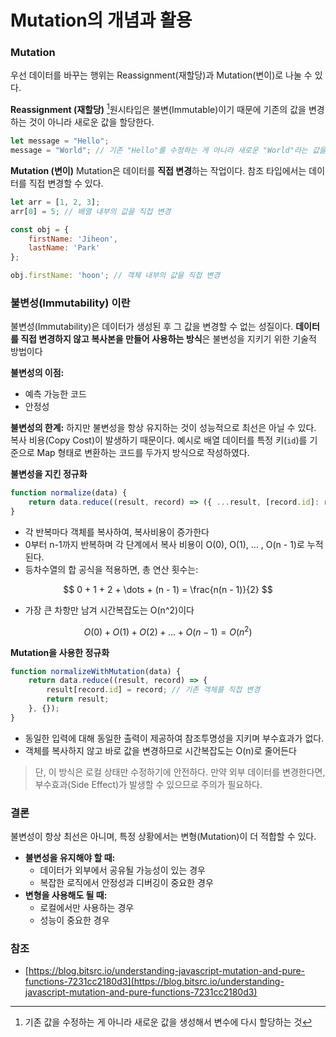 
# Mutation의 개념과 활용
### Mutation
우선 데이터를 바꾸는 행위는 Reassignment(재할당)과 Mutation(변이)로 나눌 수 있다.

**Reassignment (재할당)**
[^1]원시타입은 불변(Immutable)이기 때문에 기존의 값을 변경하는 것이 아니라 새로운 값을 할당한다.

```jsx
let message = "Hello";
message = "World"; // 기존 "Hello"를 수정하는 게 아니라 새로운 "World"라는 값을 만들어서 message에 다시 할당
```

**Mutation (변이)**
Mutation은 데이터를 **직접 변경**하는 작업이다. 참조 타입에서는 데이터를 직접 변경할 수 있다.

```jsx
let arr = [1, 2, 3];
arr[0] = 5; // 배열 내부의 값을 직접 변경

const obj = {
	firstName: 'Jiheon',
	lastName: 'Park'
};

obj.firstName: 'hoon'; // 객체 내부의 값을 직접 변경
```

### 불변성(Immutability) 이란
불변성(Immutability)은 데이터가 생성된 후 그 값을 변경할 수 없는 성질이다. **데이터를 직접 변경하지 않고 복사본을 만들어 사용하는 방식**은 불변성을 지키기 위한 기술적 방법이다


**불변성의 이점:**
- 예측 가능한 코드
- 안정성

**불변성의 한계:**
하지만 불변성을 항상 유지하는 것이 성능적으로 최선은 아닐 수 있다. 복사 비용(Copy Cost)이 발생하기 때문이다. 
예시로 배열 데이터를 특정 키(`id`)를 기준으로 Map 형태로 변환하는 코드를 두가지 방식으로 작성하였다.

**불변성을 지킨 정규화**

```jsx
function normalize(data) {
    return data.reduce((result, record) => ({ ...result, [record.id]: record }), {});
}
```

- 각 반복마다 객체를 복사하여, 복사비용이 증가한다
- 0부터 n-1까지 반복하며 각 단계에서 복사 비용이 O(0), O(1), … , O(n - 1)로 누적된다.
- 등차수열의 합 공식을 적용하면, 총 연산 횟수는:

$$ 0 + 1 + 2 + \dots + (n - 1) = \frac{n(n - 1)}{2} $$

- 가장 큰 차항만 남겨 시간복잡도는 O(n^2)이다

$$ O(0) + O(1) + O(2) + \dots + O(n-1) = O(n^2) $$

**Mutation을 사용한 정규화**

```jsx
function normalizeWithMutation(data) {
    return data.reduce((result, record) => {
        result[record.id] = record; // 기존 객체를 직접 변경
        return result;
    }, {});
}
```

- 동일한 입력에 대해 동일한 출력이 제공하여 참조투명성을 지키며 부수효과가 없다.
- 객체를 복사하지 않고 바로 값을 변경하므로 시간복잡도는 O(n)로 줄어든다

> 단, 이 방식은 로컬 상태만 수정하기에 안전하다. 만약 외부 데이터를 변경한다면, 부수효과(Side Effect)가 발생할 수 있으므로 주의가 필요하다.

### 결론

불변성이 항상 최선은 아니며, 특정 상황에서는 변형(Mutation)이 더 적합할 수 있다.

- **불변성을 유지해야 할 때:**
    - 데이터가 외부에서 공유될 가능성이 있는 경우
    - 복잡한 로직에서 안정성과 디버깅이 중요한 경우
- **변형을 사용해도 될 때:**
    - 로컬에서만 사용하는 경우
    - 성능이 중요한 경우

### 참조

- [https://blog.bitsrc.io/understanding-javascript-mutation-and-pure-functions-7231cc2180d3](https://blog.bitsrc.io/understanding-javascript-mutation-and-pure-functions-7231cc2180d3)

[^1]: 기존 값을 수정하는 게 아니라 새로운 값을 생성해서 변수에 다시 할당하는 것
